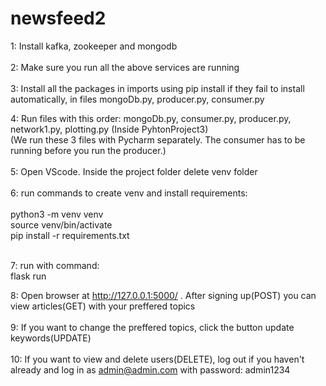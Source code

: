 # newsfeed2

1: Install kafka, zookeeper and mongodb <br><br>
2: Make sure you run all the above services are running <br><br>
3: Install all the packages in imports using pip install if they fail to install automatically, in files mongoDb.py, producer.py, consumer.py <br>

4: Run files with this order: mongoDb.py, consumer.py, producer.py, network1.py, plotting.py (Inside PyhtonProject3)<br>
(We run these 3 files with Pycharm separately. The consumer has to be running before you run the producer.)<br><br>
5: Open VScode. Inside the project folder delete venv folder<br><br>
6: run commands to create venv and install requirements: <br><br>
python3 -m venv venv<br>
source venv/bin/activate<br>
pip install -r requirements.txt<br><br>

7: run with command: <br>
flask run

8: Open browser at http://127.0.0.1:5000/ . After signing up(POST) you can view articles(GET) with your preffered topics<br><br>
9: If you want to change the preffered topics, click the button update keywords(UPDATE)<br><br>
10: If you want to view and delete users(DELETE), log out if you haven't already and log in as admin@admin.com with password: admin1234<br><br> 


